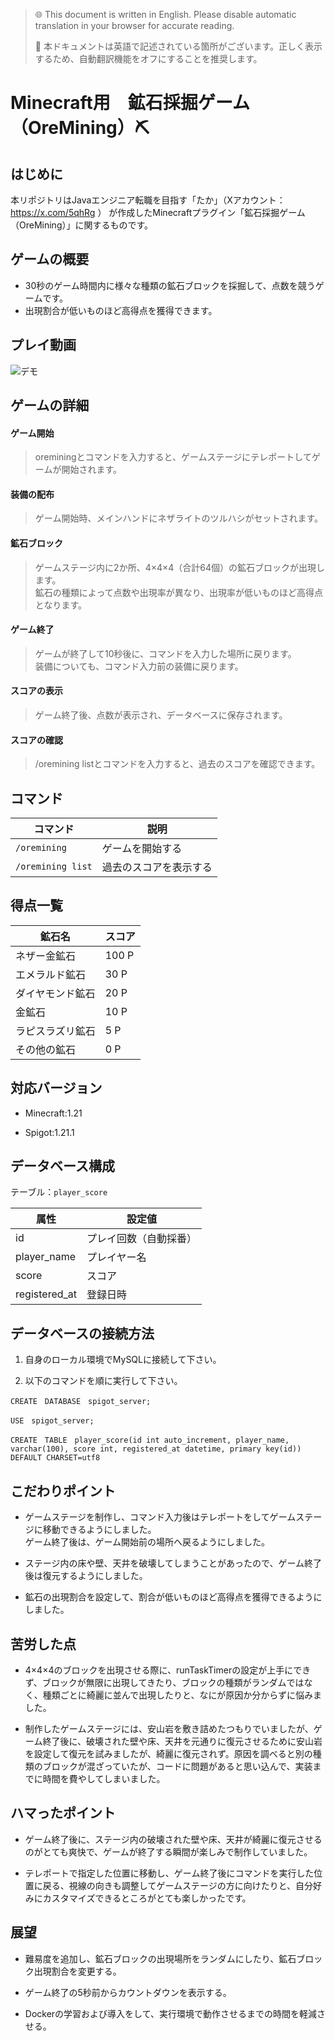 > 🌐 This document is written in English. Please disable automatic translation in your browser for accurate reading.
> 
> 📌 本ドキュメントは英語で記述されている箇所がございます。正しく表示するため、自動翻訳機能をオフにすることを推奨します。

# Minecraft用　鉱石採掘ゲーム（OreMining）⛏

## はじめに
本リポジトリはJavaエンジニア転職を目指す「たか」（Xアカウント：https://x.com/5qhRg ） が作成したMinecraftプラグイン「鉱石採掘ゲーム（OreMining）」に関するものです。

## ゲームの概要
- 30秒のゲーム時間内に様々な種類の鉱石ブロックを採掘して、点数を競うゲームです。
- 出現割合が低いものほど高得点を獲得できます。

## プレイ動画
![デモ](./鉱石採掘ゲーム.gif)

## ゲームの詳細

#### ゲーム開始
>  oreminingとコマンドを入力すると、ゲームステージにテレポートしてゲームが開始されます。

#### 装備の配布
>  ゲーム開始時、メインハンドにネザライトのツルハシがセットされます。

#### 鉱石ブロック
>  ゲームステージ内に2か所、4×4×4（合計64個）の鉱石ブロックが出現します。<br>鉱石の種類によって点数や出現率が異なり、出現率が低いものほど高得点となります。

#### ゲーム終了
>  ゲームが終了して10秒後に、コマンドを入力した場所に戻ります。<br>装備についても、コマンド入力前の装備に戻ります。

#### スコアの表示
>  ゲーム終了後、点数が表示され、データベースに保存されます。

#### スコアの確認
>  /oremining listとコマンドを入力すると、過去のスコアを確認できます。

## コマンド

| コマンド | 説明 |
| ------- | ---- |
| `/oremining` | ゲームを開始する |
| `/oremining list` | 過去のスコアを表示する |

## 得点一覧

| 鉱石名 | スコア |
| ------ | ----- |
| ネザー金鉱石 | 100 P |
| エメラルド鉱石 | 30 P |
| ダイヤモンド鉱石 | 20 P |
| 金鉱石 | 10 P |
| ラピスラズリ鉱石 | 5 P |
| その他の鉱石 | 0 P |

## 対応バージョン

- Minecraft:1.21

- Spigot:1.21.1

## データベース構成
テーブル：`player_score`

| 属性 | 設定値 |
|-|-|
| id | プレイ回数（自動採番） |
| player_name | プレイヤー名 |
| score | スコア |
| registered_at | 登録日時 |

## データベースの接続方法

1. 自身のローカル環境でMySQLに接続して下さい。

2. 以下のコマンドを順に実行して下さい。

```
CREATE　DATABASE　spigot_server;
```

```
USE　spigot_server;
```

```
CREATE　TABLE　player_score(id int auto_increment, player_name, varchar(100), score int, registered_at datetime, primary key(id)) DEFAULT CHARSET=utf8
```


## こだわりポイント

- ゲームステージを制作し、コマンド入力後はテレポートをしてゲームステージに移動できるようにしました。<br>ゲーム終了後は、ゲーム開始前の場所へ戻るようにしました。

- ステージ内の床や壁、天井を破壊してしまうことがあったので、ゲーム終了後は復元するようにしました。

- 鉱石の出現割合を設定して、割合が低いものほど高得点を獲得できるようにしました。


## 苦労した点

- 4×4×4のブロックを出現させる際に、runTaskTimerの設定が上手にできず、ブロックが無限に出現してきたり、ブロックの種類がランダムではなく、種類ごとに綺麗に並んで出現したりと、なにが原因か分からずに悩みました。

- 制作したゲームステージには、安山岩を敷き詰めたつもりでいましたが、ゲーム終了後に、破壊された壁や床、天井を元通りに復元させるために安山岩を設定して復元を試みましたが、綺麗に復元されず。原因を調べると別の種類のブロックが混ざっていたが、コードに問題があると思い込んで、実装までに時間を費やしてしまいました。


## ハマったポイント

- ゲーム終了後に、ステージ内の破壊された壁や床、天井が綺麗に復元させるのがとても爽快で、ゲームが終了する瞬間が楽しみで制作していました。

- テレポートで指定した位置に移動し、ゲーム終了後にコマンドを実行した位置に戻る、視線の向きも調整してゲームステージの方に向けたりと、自分好みにカスタマイズできるところがとても楽しかったです。


## 展望

- 難易度を追加し、鉱石ブロックの出現場所をランダムにしたり、鉱石ブロック出現割合を変更する。

- ゲーム終了の5秒前からカウントダウンを表示する。

- Dockerの学習および導入をして、実行環境で動作させるまでの時間を軽減させる。
